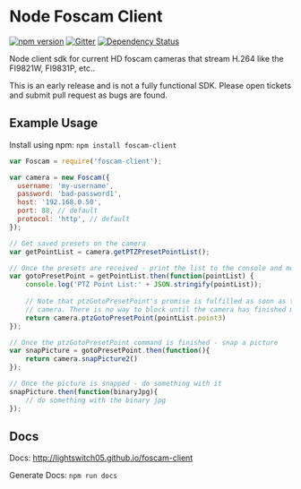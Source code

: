Node Foscam Client
==================

[![npm version](https://badge.fury.io/js/foscam-client.svg)](https://badge.fury.io/js/foscam-client)
[![Gitter](https://badges.gitter.im/Join%20Chat.svg)](https://gitter.im/lightswitch05/foscam-client?utm_source=badge&utm_medium=badge&utm_campaign=pr-badge)
[![Dependency Status](https://gemnasium.com/lightswitch05/foscam-client.svg)](https://gemnasium.com/lightswitch05/foscam-client)

Node client sdk for current HD foscam cameras that stream H.264 like the FI9821W, FI9831P, etc..

This is an early release and is not a fully functional SDK. Please open tickets and submit pull request as bugs are found.

Example Usage
-------------

Install using npm: `npm install foscam-client`

```JavaScript
var Foscam = require('foscam-client');

var camera = new Foscam({
  username: 'my-username',
  password: 'bad-password1',
  host: '192.168.0.50',
  port: 88, // default
  protocol: 'http', // default
});

// Get saved presets on the camera
var getPointList = camera.getPTZPresetPointList();

// Once the presets are received - print the list to the console and move to the 3rd saved preset
var gotoPresetPoint = getPointList.then(function(pointList) {
    console.log('PTZ Point List:' + JSON.stringify(pointList));
    
    // Note that ptzGotoPresetPoint's promise is fulfilled as soon as the command is received by the
    // camera. There is no way to block until the camera has finished moving to the location.
    return camera.ptzGotoPresetPoint(pointList.point3)
});

// Once the ptzGotoPresetPoint command is finished - snap a picture
var snapPicture = gotoPresetPoint.then(function(){
    return camera.snapPicture2()
});

// Once the picture is snapped - do something with it
snapPicture.then(function(binaryJpg){
    // do something with the binary jpg
});

```

Docs
----

Docs: http://lightswitch05.github.io/foscam-client

Generate Docs: `npm run docs`
